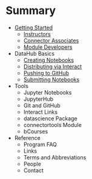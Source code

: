 # Summary

* [Getting Started](README.md)
  * [Instructors](/getting-started/instructors.md)
  * [Connector Associates](/getting-started/connector-associates.md)
  * [Module Developers](/getting-started/module-developers.md)
* DataHub Basics
  * [Creating Notebooks](/datahub-basics/submitting-notebooks.md)
  * [Distributing via Interact](/datahub-basics/distributing-via-interact.md)
  * [Pushing to GitHub](/datahub-basics/pushing-to-github.md)
  * [Submitting Notebooks](/datahub-basics/submitting-notebooks.md)
* Tools
  * Jupyter Notebooks
  * JupyterHub
  * Git and GitHub
  * Interact Links
  * datascience Package
  * connectortools Module
  * bCourses
* Reference
  * Program FAQ
  * Links
  * Terms and Abbreviations
  * People
  * Contact



